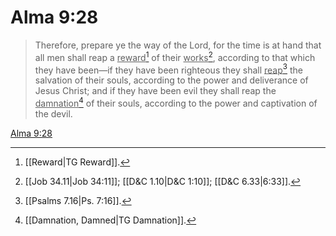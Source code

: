# Alma 9:28

> Therefore, prepare ye the way of the Lord, for the time is at hand that all men shall reap a <u>reward</u>[^a] of their <u>works</u>[^b], according to that which they have been—if they have been righteous they shall <u>reap</u>[^c] the salvation of their souls, according to the power and deliverance of Jesus Christ; and if they have been evil they shall reap the <u>damnation</u>[^d] of their souls, according to the power and captivation of the devil.

[Alma 9:28](https://www.churchofjesuschrist.org/study/scriptures/bofm/alma/9?lang=eng&id=p28#p28)


[^a]: [[Reward|TG Reward]].  
[^b]: [[Job 34.11|Job 34:11]]; [[D&C 1.10|D&C 1:10]]; [[D&C 6.33|6:33]].  
[^c]: [[Psalms 7.16|Ps. 7:16]].  
[^d]: [[Damnation, Damned|TG Damnation]].  
